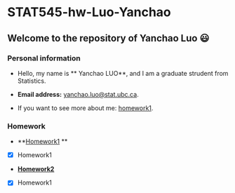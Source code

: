 # STAT545-hw-Luo-Yanchao

## Welcome to the repository of Yanchao Luo :smiley:

### Personal information

-  Hello, my name is ** Yanchao LUO**, and I am a graduate strudent from Statistics.

- **Email address:** yanchao.luo@stat.ubc.ca.

- If you want to see more about me: [homework1](https://github.com/yanchaoluo/STAT545-hw01-LUO-YANCHAO).

### Homework


+ **[Homework1](https://github.com/yanchaoluo/STAT545-hw01-LUO-YANCHAO) **

-[x] Homework1

+ **[Homework2](https://github.com/yanchaoluo/STAT545-hw-Luo-Yanchao/tree/master/hw2)**    

-[x] Homework1
